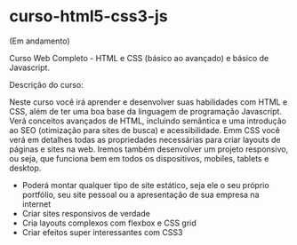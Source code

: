 # curso-html5-css3-js
(Em andamento) 

Curso Web Completo - HTML e CSS (básico ao avançado) e básico de Javascript.

Descrição do curso:

Neste curso você irá aprender e desenvolver suas habilidades com HTML e CSS, além de ter uma boa base da linguagem de programação Javascript.
Verá conceitos avançados de HTML, incluindo semântica e uma introdução ao SEO (otimização para sites de busca) e acessibilidade.
Emm CSS você verá em detalhes todas as propriedades necessárias para criar layouts de páginas e sites na web. Iremos também desenvolver um projeto responsivo, ou seja, que funciona bem em todos os dispositivos, mobiles, tablets e desktop.

- Poderá montar qualquer tipo de site estático, seja ele o seu próprio portfólio, seu site pessoal ou a apresentação de sua empresa na internet
- Criar sites responsivos de verdade
- Cria layouts complexos com flexbox e CSS grid
- Criar efeitos super interessantes com CSS3

